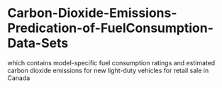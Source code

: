 # Carbon-Dioxide-Emissions-Predication-of-FuelConsumption-Data-Sets
which contains model-specific fuel consumption ratings and estimated carbon dioxide emissions for new light-duty vehicles for retail sale in Canada
